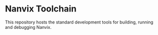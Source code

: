 Nanvix Toolchain
================

This repository hosts the standard development tools for building,
running and debugging Nanvix.
